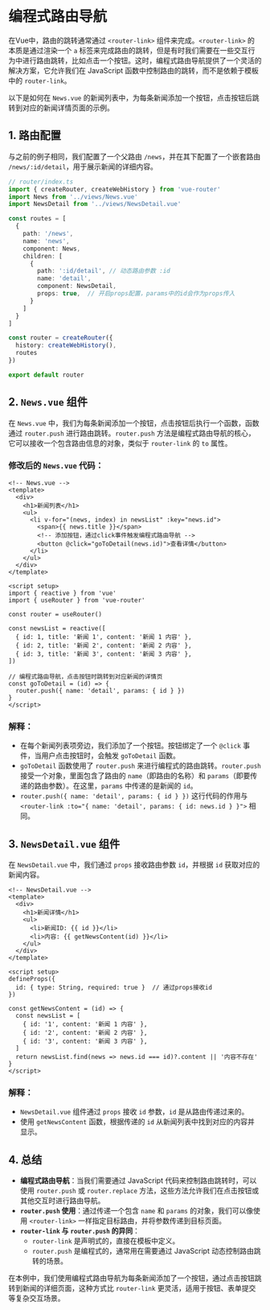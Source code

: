 # 编程式路由导航

在Vue中，路由的跳转通常通过 `<router-link>` 组件来完成。`<router-link>` 的本质是通过渲染一个 `a` 标签来完成路由的跳转，但是有时我们需要在一些交互行为中进行路由跳转，比如点击一个按钮。这时，编程式路由导航提供了一个灵活的解决方案，它允许我们在 JavaScript 函数中控制路由的跳转，而不是依赖于模板中的 `router-link`。

以下是如何在 `News.vue` 的新闻列表中，为每条新闻添加一个按钮，点击按钮后跳转到对应的新闻详情页面的示例。

## 1. 路由配置

与之前的例子相同，我们配置了一个父路由 `/news`，并在其下配置了一个嵌套路由 `/news/:id/detail`，用于展示新闻的详细内容。

```typescript
// router/index.ts
import { createRouter, createWebHistory } from 'vue-router'
import News from '../views/News.vue'
import NewsDetail from '../views/NewsDetail.vue'

const routes = [
  {
    path: '/news',
    name: 'news',
    component: News,
    children: [
      {
        path: ':id/detail', // 动态路由参数 :id
        name: 'detail',
        component: NewsDetail,
        props: true,  // 开启props配置，params中的id会作为props传入
      }
    ]
  }
]

const router = createRouter({
  history: createWebHistory(),
  routes
})

export default router
```

## 2. `News.vue` 组件

在 `News.vue` 中，我们为每条新闻添加一个按钮，点击按钮后执行一个函数，函数通过 `router.push` 进行路由跳转。`router.push` 方法是编程式路由导航的核心，它可以接收一个包含路由信息的对象，类似于 `router-link` 的 `to` 属性。

### 修改后的 `News.vue` 代码：

```vue
<!-- News.vue -->
<template>
  <div>
    <h1>新闻列表</h1>
    <ul>
      <li v-for="(news, index) in newsList" :key="news.id">
        <span>{{ news.title }}</span>
        <!-- 添加按钮，通过click事件触发编程式路由导航 -->
        <button @click="goToDetail(news.id)">查看详情</button>
      </li>
    </ul>
  </div>
</template>

<script setup>
import { reactive } from 'vue'
import { useRouter } from 'vue-router'

const router = useRouter()

const newsList = reactive([
  { id: 1, title: '新闻 1', content: '新闻 1 内容' },
  { id: 2, title: '新闻 2', content: '新闻 2 内容' },
  { id: 3, title: '新闻 3', content: '新闻 3 内容' },
])

// 编程式路由导航，点击按钮时跳转到对应新闻的详情页
const goToDetail = (id) => {
  router.push({ name: 'detail', params: { id } })
}
</script>
```

### 解释：
- 在每个新闻列表项旁边，我们添加了一个按钮。按钮绑定了一个 `@click` 事件，当用户点击按钮时，会触发 `goToDetail` 函数。
- `goToDetail` 函数使用了 `router.push` 来进行编程式的路由跳转。`router.push` 接受一个对象，里面包含了路由的 `name`（即路由的名称）和 `params`（即要传递的路由参数）。在这里，`params` 中传递的是新闻的 `id`。
- `router.push({ name: 'detail', params: { id } })` 这行代码的作用与 `<router-link :to="{ name: 'detail', params: { id: news.id } }">` 相同。

## 3. `NewsDetail.vue` 组件

在 `NewsDetail.vue` 中，我们通过 `props` 接收路由参数 `id`，并根据 `id` 获取对应的新闻内容。

```vue
<!-- NewsDetail.vue -->
<template>
  <div>
    <h1>新闻详情</h1>
    <ul>
      <li>新闻ID: {{ id }}</li>
      <li>内容: {{ getNewsContent(id) }}</li>
    </ul>
  </div>
</template>

<script setup>
defineProps({
  id: { type: String, required: true }  // 通过props接收id
})

const getNewsContent = (id) => {
  const newsList = [
    { id: '1', content: '新闻 1 内容' },
    { id: '2', content: '新闻 2 内容' },
    { id: '3', content: '新闻 3 内容' },
  ]
  return newsList.find(news => news.id === id)?.content || '内容不存在'
}
</script>
```

### 解释：
- `NewsDetail.vue` 组件通过 `props` 接收 `id` 参数，`id` 是从路由传递过来的。
- 使用 `getNewsContent` 函数，根据传递的 `id` 从新闻列表中找到对应的内容并显示。

## 4. 总结

- **编程式路由导航**：当我们需要通过 JavaScript 代码来控制路由跳转时，可以使用 `router.push` 或 `router.replace` 方法，这些方法允许我们在点击按钮或其他交互时进行路由导航。
- **`router.push` 使用**：通过传递一个包含 `name` 和 `params` 的对象，我们可以像使用 `<router-link>` 一样指定目标路由，并将参数传递到目标页面。
- **`router-link` 与 `router.push` 的异同**：
    - `router-link` 是声明式的，直接在模板中定义。
    - `router.push` 是编程式的，通常用在需要通过 JavaScript 动态控制路由跳转的场景。

在本例中，我们使用编程式路由导航为每条新闻添加了一个按钮，通过点击按钮跳转到新闻的详细页面，这种方式比 `router-link` 更灵活，适用于按钮、表单提交等复杂交互场景。